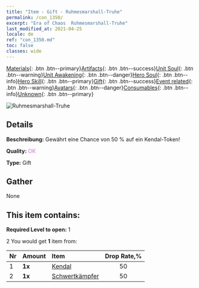 ```yaml
---
title: "Item - Gift - Ruhmesmarshall-Truhe"
permalink: /con_1350/
excerpt: "Era of Chaos  Ruhmesmarshall-Truhe"
last_modified_at: 2021-04-25
locale: de
ref: "con_1350.md"
toc: false
classes: wide
---
```

 [Materials](/ItemsDE/){: .btn .btn--primary}[Artifacts](/ItemsDE/Artifacts/){: .btn .btn--success}[Unit Soul](/ItemsDE/UnitSoul/){: .btn .btn--warning}[Unit Awakening](/ItemsDE/UnitAwakening/){: .btn .btn--danger}[Hero Soul](/ItemsDE/HeroSoul/){: .btn .btn--info}[Hero Skill](/ItemsDE/HeroSkill/){: .btn .btn--primary}[Gift](/ItemsDE/Gift/){: .btn .btn--success}[Event related](/ItemsDE/Events/){: .btn .btn--warning}[Avatars](/ItemsDE/Avatars/){: .btn .btn--danger}[Consumables](/ItemsDE/Consumables/){: .btn .btn--info}[Unknown](/ItemsDE/Unknown/){: .btn .btn--primary}

 ![Ruhmesmarshall-Truhe](/images/t/i_906027.png)

## Details
 **Beschreibung:** Gewährt eine Chance von 50 % auf ein Kendal-Token!

 **Quality:** <span style="color: #DA70D6">OK</span>

 **Type:** Gift

## Gather

  None

## This item contains:

 **Required Level to open:** 1

 2 You would get **1** item  from:

  | Nr | Amount |     Item    | Drop Rate,% |
  |:---|:-------|:------------|:---------:|
  | 1 |  **1x** | [Kendal](/ItemsDE/her_363/) | 50 | 
  | 2 |  **1x** | [Schwertkämpfer](/ItemsDE/unt_193/) | 50 | 
